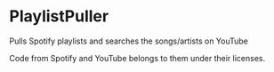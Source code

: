 # PlaylistPuller
Pulls Spotify playlists and searches the songs/artists on YouTube

Code from Spotify and YouTube belongs to them under their licenses.